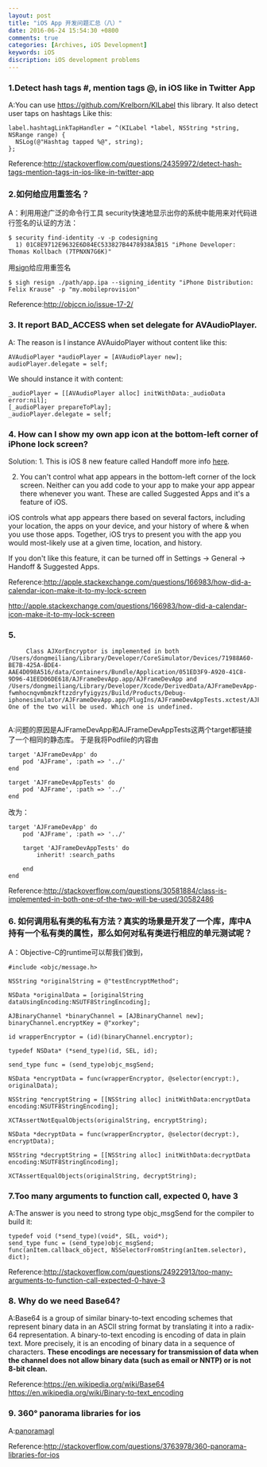 ```yaml
---
layout: post
title: "iOS App 开发问题汇总（八）"
date: 2016-06-24 15:54:30 +0800
comments: true
categories: [Archives, iOS Development]
keywords: iOS 
discription: iOS development problems
---
```


### 1.Detect hash tags #, mention tags @, in iOS like in Twitter App
A:You can use https://github.com/Krelborn/KILabel this library. It also detect user taps on hashtags Like this:

```
label.hashtagLinkTapHandler = ^(KILabel *label, NSString *string, NSRange range) {
  NSLog(@"Hashtag tapped %@", string);
};
```

Reference:http://stackoverflow.com/questions/24359972/detect-hash-tags-mention-tags-in-ios-like-in-twitter-app

### 2.如何给应用重签名？
A：利用用途广泛的命令行工具 security快速地显示出你的系统中能用来对代码进行签名的认证的方法：

```
$ security find-identity -v -p codesigning                       
  1) 01C8E9712E9632E6D84EC533827B4478938A3B15 "iPhone Developer: Thomas Kollbach (7TPNXN7G6K)"
```

用[sign](https://github.com/fastlane/fastlane/tree/master/sigh)给应用重签名

```
$ sigh resign ./path/app.ipa --signing_identity "iPhone Distribution: Felix Krause" -p "my.mobileprovision"
```

Reference:http://objccn.io/issue-17-2/

<!--more-->

### 3. It report BAD_ACCESS when set delegate for AVAudioPlayer.

A: The reason is I instance AVAuidoPlayer without content like this:

```
AVAudioPlayer *audioPlayer = [AVAudioPlayer new];
audioPlayer.delegate = self;
```

We should instance it with content:

```
_audioPlayer = [[AVAudioPlayer alloc] initWithData:_audioData error:nil];
[_audioPlayer prepareToPlay];
_audioPlayer.delegate = self;
```

### 4.  How can I show my own app icon at the bottom-left corner of iPhone lock screen?

Solution: 1. This is iOS 8 new feature called Handoff more info [here](http://www.macrumors.com/2014/06/03/ios-8-apps-quick-access/).

2. You can't control what app appears in the bottom-left corner of the lock screen. Neither can you add code to your app to make your app appear there whenever you want. These are called Suggested Apps and it's a feature of iOS.

iOS controls what app appears there based on several factors, including your location, the apps on your device, and your history of where & when you use those apps. Together, iOS trys to present you with the app you would most-likely use at a given time, location, and history.

If you don't like this feature, it can be turned off in Settings -> General -> Handoff & Suggested Apps.

Reference:http://apple.stackexchange.com/questions/166983/how-did-a-calendar-icon-make-it-to-my-lock-screen

http://apple.stackexchange.com/questions/166983/how-did-a-calendar-icon-make-it-to-my-lock-screen

### 5.

```
	 Class AJXorEncryptor is implemented in both /Users/dongmeiliang/Library/Developer/CoreSimulator/Devices/71988A60-BE7B-425A-BDE4-AAE4D098A516/data/Containers/Bundle/Application/051ED3F9-A920-41C8-9D96-41EED06DE618/AJFrameDevApp.app/AJFrameDevApp and /Users/dongmeiliang/Library/Developer/Xcode/DerivedData/AJFrameDevApp-fwmhocnqvmbmzkftzzdryfyigyzs/Build/Products/Debug-iphonesimulator/AJFrameDevApp.app/PlugIns/AJFrameDevAppTests.xctest/AJFrameDevAppTests. One of the two will be used. Which one is undefined.
 
```
 
 A:问题的原因是AJFrameDevApp和AJFrameDevAppTests这两个target都链接了一个相同的静态库。
 于是我将Podfile的内容由
 
```
target 'AJFrameDevApp' do
    pod 'AJFrame', :path => '../'
end

target 'AJFrameDevAppTests' do
    pod 'AJFrame', :path => '../'
end
```

改为：

```
target 'AJFrameDevApp' do
    pod 'AJFrame', :path => '../'
    
    target 'AJFrameDevAppTests' do
        inherit! :search_paths
        
    end
end
```

Reference:http://stackoverflow.com/questions/30581884/class-is-implemented-in-both-one-of-the-two-will-be-used/30582486

### 6. 如何调用私有类的私有方法？真实的场景是开发了一个库，库中A持有一个私有类的属性，那么如何对私有类进行相应的单元测试呢？
A：Objective-C的runtime可以帮我们做到，

```
#include <objc/message.h>

NSString *originalString = @"testEncryptMethod";
    
NSData *originalData = [originalString dataUsingEncoding:NSUTF8StringEncoding];
    
AJBinaryChannel *binaryChannel = [AJBinaryChannel new];
binaryChannel.encryptKey = @"xorkey";
    
id wrapperEncryptor = (id)(binaryChannel.encryptor);
    
typedef NSData* (*send_type)(id, SEL, id);
    
send_type func = (send_type)objc_msgSend;
    
NSData *encryptData = func(wrapperEncryptor, @selector(encrypt:), originalData);
    
NSString *encryptString = [[NSString alloc] initWithData:encryptData encoding:NSUTF8StringEncoding];

XCTAssertNotEqualObjects(originalString, encryptString);
    
NSData *decryptData = func(wrapperEncryptor, @selector(decrypt:), encryptData);
    
NSString *decryptString = [[NSString alloc] initWithData:decryptData encoding:NSUTF8StringEncoding];

XCTAssertEqualObjects(originalString, decryptString);
```

### 7.Too many arguments to function call, expected 0, have 3
A:The answer is you need to strong type objc_msgSend for the compiler to build it:

```
typedef void (*send_type)(void*, SEL, void*);
send_type func = (send_type)objc_msgSend;
func(anItem.callback_object, NSSelectorFromString(anItem.selector), dict);
```

Reference:http://stackoverflow.com/questions/24922913/too-many-arguments-to-function-call-expected-0-have-3

### 8. Why do we need Base64?
A:Base64 is a group of similar binary-to-text encoding schemes that represent binary data in an ASCII string format by translating it into a radix-64 representation. 
A binary-to-text encoding is encoding of data in plain text. More precisely, it is an encoding of binary data in a sequence of characters. **These encodings are necessary for transmission of data when the channel does not allow binary data (such as email or NNTP) or is not 8-bit clean.**

Reference:https://en.wikipedia.org/wiki/Base64
https://en.wikipedia.org/wiki/Binary-to-text_encoding

### 9. 360° panorama libraries for ios
A:[panoramagl](https://code.google.com/archive/p/panoramagl/)

Reference:http://stackoverflow.com/questions/3763978/360-panorama-libraries-for-ios


